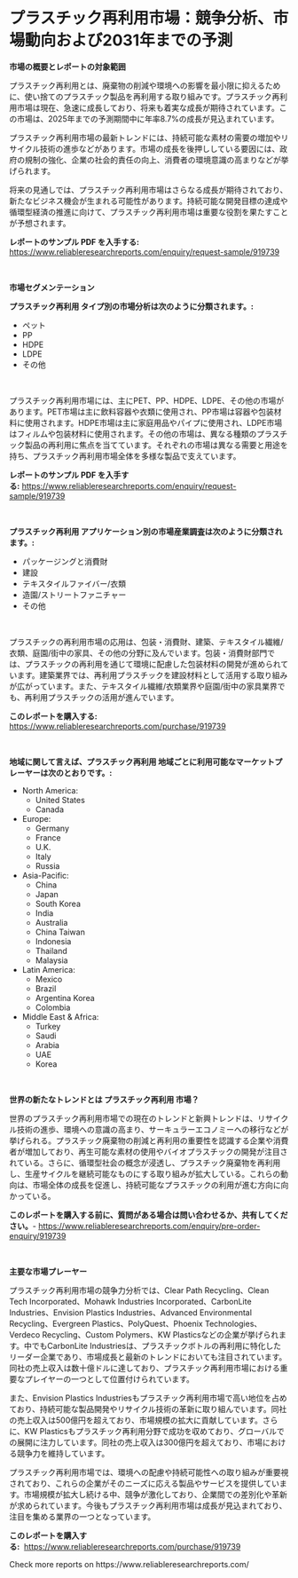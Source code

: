 <p><h1>プラスチック再利用市場：競争分析、市場動向および2031年までの予測</h1></p><p><strong>市場の概要とレポートの対象範囲</strong></p>
<p><p>プラスチック再利用とは、廃棄物の削減や環境への影響を最小限に抑えるために、使い捨てのプラスチック製品を再利用する取り組みです。プラスチック再利用市場は現在、急速に成長しており、将来も着実な成長が期待されています。この市場は、2025年までの予測期間中に年率8.7%の成長が見込まれています。</p><p>プラスチック再利用市場の最新トレンドには、持続可能な素材の需要の増加やリサイクル技術の進歩などがあります。市場の成長を後押ししている要因には、政府の規制の強化、企業の社会的責任の向上、消費者の環境意識の高まりなどが挙げられます。</p><p>将来の見通しでは、プラスチック再利用市場はさらなる成長が期待されており、新たなビジネス機会が生まれる可能性があります。持続可能な開発目標の達成や循環型経済の推進に向けて、プラスチック再利用市場は重要な役割を果たすことが予想されます。</p></p>
<p><strong>レポートのサンプル PDF を入手する:</strong> <a href="https://www.reliableresearchreports.com/enquiry/request-sample/919739">https://www.reliableresearchreports.com/enquiry/request-sample/919739</a></p>
<p>&nbsp;</p>
<p><strong>市場セグメンテーション</strong></p>
<p><strong>プラスチック再利用 タイプ別の市場分析は次のように分類されます。:</strong></p>
<p><ul><li>ペット</li><li>PP</li><li>HDPE</li><li>LDPE</li><li>その他</li></ul></p>
<p>&nbsp;</p>
<p><p>プラスチック再利用市場には、主にPET、PP、HDPE、LDPE、その他の市場があります。PET市場は主に飲料容器や衣類に使用され、PP市場は容器や包装材料に使用されます。HDPE市場は主に家庭用品やパイプに使用され、LDPE市場はフィルムや包装材料に使用されます。その他の市場は、異なる種類のプラスチック製品の再利用に焦点を当てています。それぞれの市場は異なる需要と用途を持ち、プラスチック再利用市場全体を多様な製品で支えています。</p></p>
<p><strong>レポートのサンプル PDF を入手する:</strong>&nbsp;<a href="https://www.reliableresearchreports.com/enquiry/request-sample/919739">https://www.reliableresearchreports.com/enquiry/request-sample/919739</a></p>
<p>&nbsp;</p>
<p><strong> プラスチック再利用 アプリケーション別の市場産業調査は次のように分類されます。:</strong></p>
<p><ul><li>パッケージングと消費財</li><li>建設</li><li>テキスタイルファイバー/衣類</li><li>造園/ストリートファニチャー</li><li>その他</li></ul></p>
<p>&nbsp;</p>
<p><p>プラスチックの再利用市場の応用は、包装・消費財、建築、テキスタイル繊維/衣類、庭園/街中の家具、その他の分野に及んでいます。包装・消費財部門では、プラスチックの再利用を通じて環境に配慮した包装材料の開発が進められています。建築業界では、再利用プラスチックを建設材料として活用する取り組みが広がっています。また、テキスタイル繊維/衣類業界や庭園/街中の家具業界でも、再利用プラスチックの活用が進んでいます。</p></p>
<p><strong>このレポートを購入する:</strong>&nbsp; <a href="https://www.reliableresearchreports.com/purchase/919739">https://www.reliableresearchreports.com/purchase/919739</a></p>
<p>&nbsp;</p>
<p><strong>地域に関して言えば、プラスチック再利用 地域ごとに利用可能なマーケットプレーヤーは次のとおりです。:</strong></p>
<p><ul>
    <li>
        North America:
        <ul>
            <li>United States</li>
            <li>Canada</li>
        </ul>
    </li>
    <li>
        Europe:
        <ul>
            <li>Germany</li>
            <li>France</li>
            <li>U.K.</li>
            <li>Italy</li>
            <li>Russia</li>
        </ul>
    </li>
    <li>
        Asia-Pacific:
        <ul>
            <li>China</li>
            <li>Japan</li>
            <li>South Korea</li>
            <li>India</li>
            <li>Australia</li>
            <li>China Taiwan</li>
            <li>Indonesia</li>
            <li>Thailand</li>
            <li>Malaysia</li>
        </ul>
    </li>
    <li>
        Latin America:
        <ul>
            <li>Mexico</li>
            <li>Brazil</li>
            <li>Argentina Korea</li>
            <li>Colombia</li>
        </ul>
    </li>
    <li>
        Middle East & Africa:
        <ul>
            <li>Turkey</li>
            <li>Saudi</li>
            <li>Arabia</li>
            <li>UAE</li>
            <li>Korea</li>
        </ul>
    </li>
    </ul></p>
<p>&nbsp;</p>
<p><strong>世界の新たなトレンドとは プラスチック再利用 市場？</strong></p>
<p><p>世界のプラスチック再利用市場での現在のトレンドと新興トレンドは、リサイクル技術の進歩、環境への意識の高まり、サーキュラーエコノミーへの移行などが挙げられる。プラスチック廃棄物の削減と再利用の重要性を認識する企業や消費者が増加しており、再生可能な素材の使用やバイオプラスチックの開発が注目されている。さらに、循環型社会の概念が浸透し、プラスチック廃棄物を再利用し、生産サイクルを継続可能なものにする取り組みが拡大している。これらの動向は、市場全体の成長を促進し、持続可能なプラスチックの利用が進む方向に向かっている。</p></p>
<p><strong>このレポートを購入する前に、質問がある場合は問い合わせるか、共有してください。</strong>- <a href="https://www.reliableresearchreports.com/enquiry/pre-order-enquiry/919739">https://www.reliableresearchreports.com/enquiry/pre-order-enquiry/919739</a></p>
<p>&nbsp;</p>
<p><strong>主要な市場プレーヤー</strong></p>
<p><p>プラスチック再利用市場の競争力分析では、Clear Path Recycling、Clean Tech Incorporated、Mohawk Industries Incorporated、CarbonLite Industries、Envision Plastics Industries、Advanced Environmental Recycling、Evergreen Plastics、PolyQuest、Phoenix Technologies、Verdeco Recycling、Custom Polymers、KW Plasticsなどの企業が挙げられます。中でもCarbonLite Industriesは、プラスチックボトルの再利用に特化したリーダー企業であり、市場成長と最新のトレンドにおいても注目されています。同社の売上収入は数十億ドルに達しており、プラスチック再利用市場における重要なプレイヤーの一つとして位置付けられています。</p><p>また、Envision Plastics Industriesもプラスチック再利用市場で高い地位を占めており、持続可能な製品開発やリサイクル技術の革新に取り組んでいます。同社の売上収入は500億円を超えており、市場規模の拡大に貢献しています。さらに、KW Plasticsもプラスチック再利用分野で成功を収めており、グローバルでの展開に注力しています。同社の売上収入は300億円を超えており、市場における競争力を維持しています。</p><p>プラスチック再利用市場では、環境への配慮や持続可能性への取り組みが重要視されており、これらの企業がそのニーズに応える製品やサービスを提供しています。市場規模が拡大し続ける中、競争が激化しており、企業間での差別化や革新が求められています。今後もプラスチック再利用市場は成長が見込まれており、注目を集める業界の一つとなっています。</p></p>
<p><strong>このレポートを購入する:</strong>&nbsp;&nbsp;<a href="https://www.reliableresearchreports.com/purchase/919739">https://www.reliableresearchreports.com/purchase/919739</a></p>
<p>Check more reports on https://www.reliableresearchreports.com/</p>